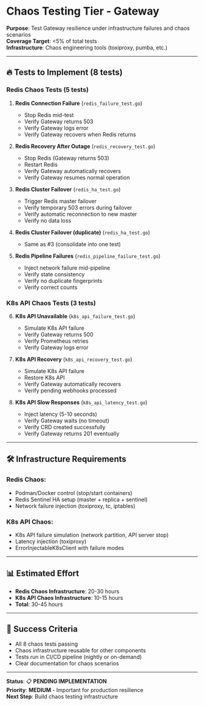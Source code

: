 # Chaos Testing Tier - Gateway

**Purpose**: Test Gateway resilience under infrastructure failures and chaos scenarios  
**Coverage Target**: <5% of total tests  
**Infrastructure**: Chaos engineering tools (toxiproxy, pumba, etc.)

---

## 🔥 **Tests to Implement** (8 tests)

### **Redis Chaos Tests** (5 tests)

1. **Redis Connection Failure** (`redis_failure_test.go`)
   - Stop Redis mid-test
   - Verify Gateway returns 503
   - Verify Gateway logs error
   - Verify Gateway recovers when Redis returns

2. **Redis Recovery After Outage** (`redis_recovery_test.go`)
   - Stop Redis (Gateway returns 503)
   - Restart Redis
   - Verify Gateway automatically recovers
   - Verify Gateway resumes normal operation

3. **Redis Cluster Failover** (`redis_ha_test.go`)
   - Trigger Redis master failover
   - Verify temporary 503 errors during failover
   - Verify automatic reconnection to new master
   - Verify no data loss

4. **Redis Cluster Failover (duplicate)** (`redis_ha_test.go`)
   - Same as #3 (consolidate into one test)

5. **Redis Pipeline Failures** (`redis_pipeline_failure_test.go`)
   - Inject network failure mid-pipeline
   - Verify state consistency
   - Verify no duplicate fingerprints
   - Verify correct counts

### **K8s API Chaos Tests** (3 tests)

6. **K8s API Unavailable** (`k8s_api_failure_test.go`)
   - Simulate K8s API failure
   - Verify Gateway returns 500
   - Verify Prometheus retries
   - Verify Gateway logs error

7. **K8s API Recovery** (`k8s_api_recovery_test.go`)
   - Simulate K8s API failure
   - Restore K8s API
   - Verify Gateway automatically recovers
   - Verify pending webhooks processed

8. **K8s API Slow Responses** (`k8s_api_latency_test.go`)
   - Inject latency (5-10 seconds)
   - Verify Gateway waits (no timeout)
   - Verify CRD created successfully
   - Verify Gateway returns 201 eventually

---

## 🛠️ **Infrastructure Requirements**

### **Redis Chaos**:
- Podman/Docker control (stop/start containers)
- Redis Sentinel HA setup (master + replica + sentinel)
- Network failure injection (toxiproxy, tc, iptables)

### **K8s API Chaos**:
- K8s API failure simulation (network partition, API server stop)
- Latency injection (toxiproxy)
- ErrorInjectableK8sClient with failure modes

---

## 📊 **Estimated Effort**

- **Redis Chaos Infrastructure**: 20-30 hours
- **K8s API Chaos Infrastructure**: 10-15 hours
- **Total**: 30-45 hours

---

## 🎯 **Success Criteria**

- All 8 chaos tests passing
- Chaos infrastructure reusable for other components
- Tests run in CI/CD pipeline (nightly or on-demand)
- Clear documentation for chaos scenarios

---

**Status**: 📋 **PENDING IMPLEMENTATION**  
**Priority**: **MEDIUM** - Important for production resilience  
**Next Step**: Build chaos testing infrastructure

